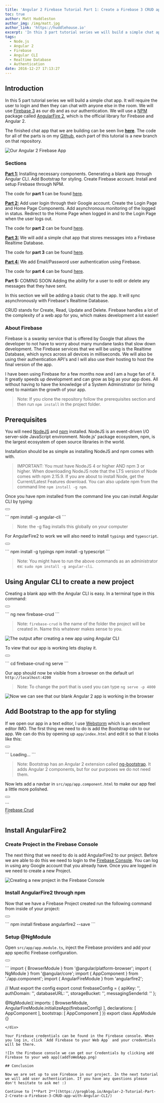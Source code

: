 ```yaml
---
title: 'Angular 2 Firebase Tutorial Part 1: Create a Firebase 3 CRUD app with Angular CLI'
toc: true
author: Matt Huddleston
author_img: /img/matt.jpg
author_link: 'https://huddlehouse.io'
excerpt: 'In this 3 part tutorial series we will build a simple chat app. It will require the user to login and then they can chat with anyone else in the room.'
tags:
  - Node.js
  - Angular 2
  - Firebase
  - Angular CLI
  - Realtime Database
  - Authentication
date: 2016-12-27 17:13:27
---
```

## Introduction
In this 5 part tutorial series we will build a simple chat app. It will require the user to login and then they can chat with anyone else in the room. We will use [Firebase 3](https://firebase.google.com) as our db and as our authentication. We will use a [NPM](https://www.npmjs.com/) package called [AngularFire 2](https://www.npmjs.com/package/angularfire2), which is the official library for Firebase and Angular 2.

The finished chat app that we are building can be seen live [**here**](https://fir-crud-93710.firebaseapp.com/). The code for all of the parts is on my [Github](https://github.com/HuddleHouse/firebase-crud), each part of this tutorial is a new branch on that repository.

![Our Angular 2 Firebase App](final.png)

### Sections

[**Part 1:**](https://progblog.io/Angular-2-Firebase-Tutorial-Part-1-Create-a-Firebase-3-CRUD-app-with-Angular-CLI/) Installing necessary components. Generating a blank app through Angular CLI. Add Bootstrap for styling. Create Firebase account. Install and setup Firebase through NPM.

The code for **part 1** can be found [here](https://github.com/HuddleHouse/firebase-crud/tree/firebase-crud-part-1). 

[**Part 2:**](https://progblog.io/Angular-2-Firebase-Tutorial-Part-2-Adding-Authentication/) Add user login through their Google account. Create the Login Page and Home Page Components. Add asynchronous monitoring of the logged in status. Redirect to the Home Page when logged in and to the Login Page when the user logs out.

The code for **part 2** can be found [here](https://github.com/HuddleHouse/firebase-crud/tree/firebase-crud-part-2). 

[**Part 3:**](https://progblog.io/Angular-2-Firebase-Tutorial-Part-3-Adding-the-Realtime-Database/) We will add a simple chat app that stores messages into a Firebase Realtime Database. 

The code for **part 3** can be found [here](https://github.com/HuddleHouse/firebase-crud/tree/firebase-crud-part-3).

[**Part 4:**](https://progblog.io/Angular-2-Firebase-Tutorial-Part-4-Adding-Email-Password-Authentication/) We add Email/Password user authentication using Firebase.

The code for **part 4** can be found [here](https://github.com/HuddleHouse/firebase-crud/tree/firebase-crud-part-4).

**Part 5:** COMING SOON Adding the ability for a user to edit or delete any messages that they have sent.

In this section we will be adding a basic chat to the app. It will sync asynchronously with Firebase's Realtime Database. 

CRUD stands for Create, Read, Update and Delete. Firebase handles a lot of the complexity of a web app for you, which makes development a lot easier!

### About Firebase

Firebase is a swanky service that is offered by Google that allows the developer to not have to worry about many mundane tasks that slow down development. The Firebase services that we will be using is the Realtime Database, which syncs across all devices in milliseconds. We will also be using their authentication API's and I will also use their hosting to host the final version of the app.

I have been using Firebase for a few months now and I am a huge fan of it. It greatly speeds up development and can grow as big as your app does. All without having to have the knowledge of a System Administrator (or hiring one) to maintain the growth of your app.

> Note: If you clone the repository follow the prerequisites section and then run `npm install` in the project folder.

## Prerequisites

You will need [NodeJS](https://nodejs.org/en/download/) and [npm](https://www.npmjs.com/) installed. NodeJS is an event-driven I/O server-side JavaScript environment. Node.js' package ecosystem, npm, is the largest ecosystem of open source libraries in the world.

Installation should be as simple as installing NodeJS and npm comes with with.

> IMPORTANT: You must have NodeJS 4 or higher AND npm 3 or higher. When downloading NodeJS note that the LTS version of Node comes with npm 2.15.9. If you are about to install Node, get the Current/Latest Features download. You can also update npm from the command line `npm install -g npm`. 

Once you have npm installed from the command line you can install Angular CLI by typing:

<button class="right copy btn" data-clipboard-target="#cli"><i class="fa fa-clipboard"></i></button>
<div id='cli'>
```
npm install -g angular-cli
```
</div>

> Note: the -g flag installs this globally on your computer

For AngularFire2 to work we will also need to install `typings` and `typescript`.

<button class="right copy btn" data-clipboard-target="#cli2"><i class="fa fa-clipboard"></i></button>
<div id='cli2'>
```
npm install -g typings
npm install -g typescript
```
</div>

> Note: You might have to run the above commands as an administrator ex: `sudo npm install -g angular-cli`.

## Using Angular CLI to create a new project

Creating a blank app with the Angular CLI is easy. In a terminal type in this command:

<button class="right copy btn" data-clipboard-target="#cli3"><i class="fa fa-clipboard"></i></button>
<div id='cli3'>
```
ng new firebase-crud
```
</div>

> Note: `firebase-crud` is the name of the folder the project will be created in. Name this whatever makes sense to you. 

![The output after creating a new app using Angular CLI](new-app.png)

To view that our app is working lets display it.

<button class="right copy btn" data-clipboard-target="#cli4"><i class="fa fa-clipboard"></i></button>
<div id='cli4'>
```
cd firebase-crud
ng serve
```
</div>

Our app should now be visible from a browser on the default url `http://localhost:4200`

> Note: To change the port that is used you can type `ng serve -p 4000`

![Now we can see that our blank Angular 2 app is working in the browser](FirebaseCrud.png)

## Add Bootstrap to the app for styling

If we open our app in a text editor, I use [Webstorm](https://www.jetbrains.com/webstorm/) which is an excellent editor IMO. The first thing we need to do is add the Bootstrap cdn to our app. We can do this by opening up `app/index.html` and edit it so that it looks like this:

<button class="right copy btn" data-clipboard-target="#cli5"><i class="fa fa-clipboard"></i></button>
<div id='cli5'>
```
<!doctype html>
<html>
<head>
  <meta charset="utf-8">
  <title>FirebaseCrud</title>
  <base href="/">
  <link href="https://fonts.googleapis.com/icon?family=Material+Icons" rel="stylesheet">
  <link href="https://maxcdn.bootstrapcdn.com/bootstrap/3.3.7/css/bootstrap.min.css" rel="stylesheet">
  <meta name="viewport" content="width=device-width, initial-scale=1">
  <link rel="icon" type="image/x-icon" href="favicon.ico">
</head>
<body>
  <app-root>Loading...</app-root>
</body>
</html>
```
</div>

> Note: Bootstrap has an Angular 2 extension called [ng-bootstrap](https://ng-bootstrap.github.io/#/home). It adds Angular 2 components, but for our purposes we do not need them. 

Now lets add a navbar in `src/app/app.component.html` to make our app feel a little more polished.

<button class="right copy btn" data-clipboard-target="#cli6"><i class="fa fa-clipboard"></i></button>
<div id='cli6'>
```
<nav class="navbar navbar-default">
  <div class="container-fluid">
    <!-- Brand and toggle get grouped for better mobile display -->
    <div class="navbar-header">
      <a class="navbar-brand" href="#">Firebase Crud</a>
    </div>
  </div>
</nav>
```
</div>

## Install AngularFire2

### Create Project in the Firebase Console

The next thing that we need to do is add AngularFire2 to our project. Before we are able to do this we need to login to the [Firebase Console](https://console.firebase.google.com/). You can log in using any Google account that you already have. Once you are logged in we need to create a new Project. 

![Creating a new project in the Firebase Console](Firebase_Console.png)

### Install AngularFire2 through npm

Now that we have a Firebase Project created run the following command from inside of your project:

<button class="right copy btn" data-clipboard-target="#cli6"><i class="fa fa-clipboard"></i></button>
<div id='cli6'>
```
npm install firebase angularfire2 --save
```
</div>

### Setup @NgModule

Open `src/app/app.module.ts`, inject the Firebase providers and add your app specific Firebase configuration.

<button class="right copy btn" data-clipboard-target="#cli7"><i class="fa fa-clipboard"></i></button>
<div id='cli7'>
```
import { BrowserModule } from '@angular/platform-browser';
import { NgModule } from '@angular/core';
import { AppComponent } from './app.component';
import { AngularFireModule } from 'angularfire2';

// Must export the config
export const firebaseConfig = {
  apiKey: '<your-key>',
  authDomain: '<your-project-authdomain>',
  databaseURL: '<your-database-URL>',
  storageBucket: '<your-storage-bucket>',
  messagingSenderId: '<your-messaging-sender-id>'
};

@NgModule({
  imports: [
    BrowserModule,
    AngularFireModule.initializeApp(firebaseConfig)
  ],
  declarations: [ AppComponent ],
  bootstrap: [ AppComponent ]
})
export class AppModule {}
```
</div>

Your Firebase credentials can be found in the Firebase console. When you log in, click `Add Firebase to your Web App` and your credentials will be there. 

![In the Firebase console we can get our Credentials by clicking add Firebase to your web app](addToWebApp.png)

## Conclusion

Now we are set up to use Firebase in our project. In the next tutorial we will add user authentication. If you have any questions please don't hesitate to ask me! :)

Continue to [**Part 2**](https://progblog.io/Angular-2-Tutorial-Part-2-Create-a-Firebase-3-CRUD-app-with-Angular-CLI/)